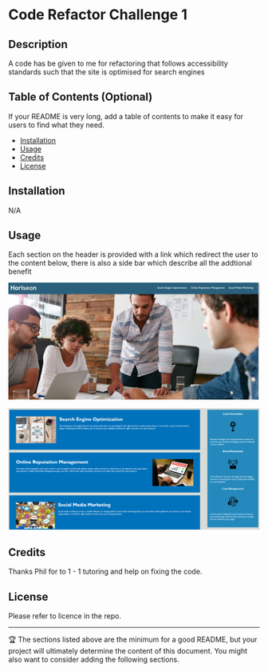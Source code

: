 # Code Refactor Challenge 1

## Description 

A code has be given to me for refactoring that follows accessibility standards such that the site is optimised for search engines


## Table of Contents (Optional)

If your README is very long, add a table of contents to make it easy for users to find what they need.

* [Installation](#installation)
* [Usage](#usage)
* [Credits](#credits)
* [License](#license)


## Installation

N/A

## Usage 

Each section on the header is provided with a link which redirect the user to the content below, there is also a side bar which describe all the addtional benefit


![Screenshot of first page of website](assets/images/IMG_1.png)



![Screenshot of first page of website](assets/images/IMG_2.png)


## Credits

Thanks Phil for to 1 - 1 tutoring and help on fixing the code.

## License

Please refer to licence in the repo.


---

🏆 The sections listed above are the minimum for a good README, but your project will ultimately determine the content of this document. You might also want to consider adding the following sections.

